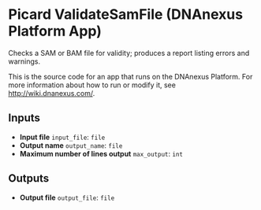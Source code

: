 <!-- dx-header -->
# Picard ValidateSamFile (DNAnexus Platform App)

Checks a SAM or BAM file for validity; produces a report listing errors and warnings.

This is the source code for an app that runs on the DNAnexus Platform.
For more information about how to run or modify it, see
http://wiki.dnanexus.com/.
<!-- /dx-header -->



<!--
TODO: This app directory was automatically generated by dx-app-wizard;
please edit this Readme.md file to include essential documentation about
your app that would be helpful to users. (Also see the
Readme.developer.md.) Once you're done, you can remove these TODO
comments.

For more info, see http://wiki.dnanexus.com/Developer-Portal.
-->

<!--
TODO: Fill in additional info about how to use each input and output
below.
-->

## Inputs

* **Input file** ``input_file``: ``file``
* **Output name** ``output_name``: ``file``
* **Maximum number of lines output** ``max_output``: ``int``

## Outputs

* **Output file** ``output_file``: ``file``
